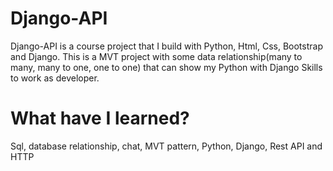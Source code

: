 # Django-API

Django-API is a course project that I build with Python, Html, Css, Bootstrap and Django. This is a MVT project with some data 
relationship(many to many, many to one, one to one) that can show my Python with Django Skills to work as developer.

# What have I learned?

Sql, database relationship, chat, MVT pattern, Python, Django, Rest API and HTTP
